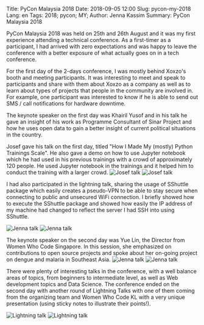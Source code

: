 Title: PyCon Malaysia 2018
Date: 2018-09-05 12:00 
Slug: pycon-my-2018
Lang: en 
Tags: 2018; pycon; MY;
Author: Jenna Kassim
Summary: PyCon Malaysia 2018

PyCon Malaysia 2018 was held on 25th and 26th August and it was my first experience attending a technical conference. As a first-timer as a participant, I had arrived with zero expectations and was happy to leave the conference with a better exposure of what actually goes on in a tech conference.

For the first day of the 2-days conference, I was mostly behind Xoxzo's booth and meeting participants. It was interesting to meet and speak to participants and share with them about Xoxzo as a company as well as to learn about types of projects that people in the community are involved in. For example, one participant was interested to know if he is able to send out SMS / call notifications for hardware downtime.

The keynote speaker on the first day was Khairil Yusof and in his talk he gave an insight of his work as Programme Consultant of Sinar Project and how he uses open data to gain a better insight of current political situations in the country.

Josef gave his talk on the first day, titled "How I Made My (mostly) Python Trainings Scale". He also gave a demo on how to use Jupyter notebook which he had used in his previous trainings with a crowd of approximately 120 people. He used Jupyter notebook in the trainings and it helped him to conduct the training with a larger crowd.
![Josef talk]({filename}/images/pycon-my-2018/IMG_9595.JPG)
![Josef talk]({filename}/images/pycon-my-2018/IMG_9612.JPG)


I had also participated in the lightning talk, sharing the usage of SShuttle package which easily creates a pseudo-VPN to be able to stay secure when connecting to public and unsecured WiFi connection. I briefly showed how to execute the SShuttle package and showed how easily the IP address of my machine had changed to reflect the server I had SSH into using SShuttle.

![Jenna talk]({filename}/images/pycon-my-2018/IMG_9679.JPG)
![Jenna talk]({filename}/images/pycon-my-2018/IMG_9676.JPG)

The keynote speaker on the second day was Yue Lin, the Director from Women Who Code Singapore. In this session, she emphasized on contributions to open source projects and spoke about her on-going project on dengue and malaria in Southeast Asia.
![Jenna talk]({filename}/images/pycon-my-2018/IMG_9630.JPG)
![Jenna talk]({filename}/images/pycon-my-2018/IMG_9631.JPG)

There were plenty of interesting talks in the conference, with a well balance areas of topics, from beginners to intermediate level, as well as Web development topics and Data Science. The conference ended on the second day with another round of Lightning Talks with one of them coming from the organizing team and Women Who Code KL with a very unique presentation (using sticky notes to illustrate their points!).

![Lightning talk]({filename}/images/pycon-my-2018/IMG_9656.JPG)
![Lightning talk]({filename}/images/pycon-my-2018/IMG_9662.JPG)




